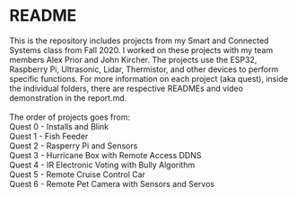 # README
This is the repository includes projects from my Smart and Connected Systems class from Fall 2020. I worked on these projects with my team members Alex Prior and John Kircher. The projects use the ESP32, Raspberry Pi, Ultrasonic, Lidar, Thermistor, and other devices to perform specific functions. For more information on each project (aka quest), inside the individual folders, there are respective READMEs and video demonstration in the report.md. 
<br>
<br>
The order of projects goes from:
<br>
Quest 0 - Installs and Blink
<br>
Quest 1 - Fish Feeder
<br>
Quest 2 - Rasperry Pi and Sensors
<br>
Quest 3 - Hurricane Box with Remote Access DDNS
<br>
Quest 4 - IR Electronic Voting with Bully Algorithm
<br>
Quest 5 - Remote Cruise Control Car
<br>
Quest 6 - Remote Pet Camera with Sensors and Servos
